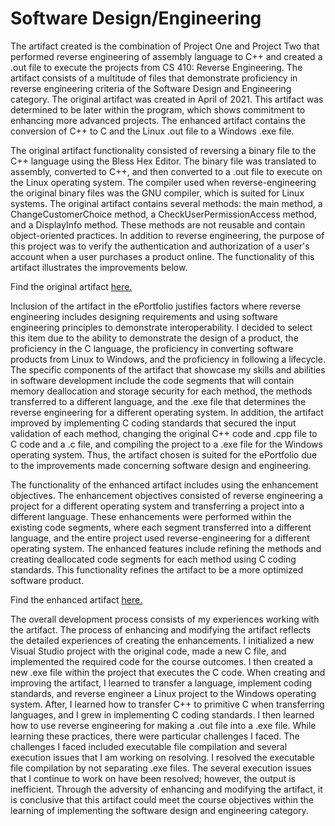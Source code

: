 # Software Design/Engineering

The artifact created is the combination of Project One and Project Two that performed reverse engineering of assembly language to C++ and created a .out file to execute the projects from CS 410: Reverse Engineering. The artifact consists of a multitude of files that demonstrate proficiency in reverse engineering criteria of the Software Design and Engineering category. The original artifact was created in April of 2021. This artifact was determined to be later within the program, which shows commitment to enhancing more advanced projects. The enhanced artifact contains the conversion of C++ to C and the Linux .out file to a Windows .exe file. 

The original artifact functionality consisted of reversing a binary file to the C++ language using the Bless Hex Editor. The binary file was translated to assembly, converted to C++, and then converted to a .out file to execute on the Linux operating system. The compiler used when reverse-engineering the original binary files was the GNU compiler, which is suited for Linux systems. The original artifact contains several methods: the main method, a ChangeCustomerChoice method, a CheckUserPermissionAccess method, and a DisplayInfo method. These methods are not reusable and contain object-oriented practices. In addition to reverse engineering, the purpose of this project was to verify the authentication and authorization of a user's account when a user purchases a product online. The functionality of this artifact illustrates the improvements below.


Find the original artifact [here.](https://github.com/GalarianRapidash2345/Enhancement-One/blob/main/OriginalCS410ReverseEngineering.cpp)


Inclusion of the artifact in the ePortfolio justifies factors where reverse engineering includes designing requirements and using software engineering principles to demonstrate interoperability. I decided to select this item due to the ability to demonstrate the design of a product, the proficiency in the C language, the proficiency in converting software products from Linux to Windows, and the proficiency in following a lifecycle. The specific components of the artifact that showcase my skills and abilities in software development include the code segments that will contain memory deallocation and storage security for each method, the methods transferred to a different language, and the .exe file that determines the reverse engineering for a different operating system. In addition, the artifact improved by implementing C coding standards that secured the input validation of each method, changing the original C++ code and .cpp file to C code and a .c file, and compiling the project to a .exe file for the Windows operating system. Thus, the artifact chosen is suited for the ePortfolio due to the improvements made concerning software design and engineering.


The functionality of the enhanced artifact includes using the enhancement objectives. The enhancement objectives consisted of reverse engineering a project for a different operating system and transferring a project into a different language. These enhancements were performed within the existing code segments, where each segment transferred into a different language, and the entire project used reverse-engineering for a different operating system. The enhanced features include refining the methods and creating deallocated code segments for each method using C coding standards. This functionality refines the artifact to be a more optimized software product.


Find the enhanced artifact [here.](https://github.com/GalarianRapidash2345/Enhancement-One/blob/main/NewReverseEngineering.c)


The overall development process consists of my experiences working with the artifact. The process of enhancing and modifying the artifact reflects the detailed experiences of creating the enhancements. I initialized a new Visual Studio project with the original code, made a new C file, and implemented the required code for the course outcomes. I then created a new .exe file within the project that executes the C code. When creating and improving the artifact, I learned to transfer a language, implement coding standards, and reverse engineer a Linux project to the Windows operating system. After, I learned how to transfer C++ to primitive C when transferring languages, and I grew in implementing C coding standards. I then learned how to use reverse engineering for making a .out file into a .exe file. While learning these practices, there were particular challenges I faced. The challenges I faced included executable file compilation and several execution issues that I am working on resolving. I resolved the executable file compilation by not separating .exe files. The several execution issues that I continue to work on have been resolved; however, the output is inefficient. Through the adversity of enhancing and modifying the artifact, it is conclusive that this artifact could meet the course objectives within the learning of implementing the software design and engineering category.



